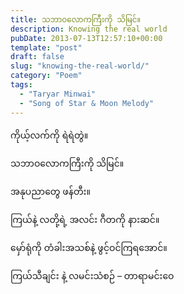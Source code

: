 ```yaml
---
title: သဘာဝလောကကြီးကို သိမြင်။
description: Knowing the real world
pubDate: 2013-07-13T12:57:10+00:00
template: "post"
draft: false
slug: "knowing-the-real-world/"
category: "Poem"
tags:
  - "Taryar Minwai"
  - "Song of Star & Moon Melody"
---
```


ကိုယ့်လက်ကို ရဲရဲတွဲ။

သဘာဝလောကကြီးကို သိမြင်။

အနုပညာတွေ ဖန်တီး။

ကြယ်နဲ့ လတို့ရဲ့ အလင်း ဂီတကို နားဆင်။

မှော်ရုံကို တံခါးအသစ်နဲ့ ဖွင့်ဝင်ကြရအောင်။

ကြယ်သီချင်း နဲ့ လမင်းသံစဉ် &#8211; တာရာမင်းဝေ
